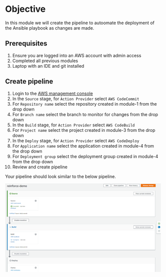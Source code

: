 # Objective
In this module we will create the pipeline to autoomate the deployment of the Ansible playbook as changes are made.

## Prerequisites

1. Ensure you are logged into an AWS account with admin access
2. Completed all previous modules
3. Laptop with an IDE and git installed

## Create pipeline

1. Login to the [AWS management console](https://console.aws.amazon.com/codesuite/codepipeline/pipeline/new)
2. In the ```Source``` stage, for ```Action Provider``` select ```AWS CodeCommit```
3. For ```Repository name``` select the repository created in module-1 from the drop down
4. For ```Branch name``` select the branch to monitor for changes from the drop down
5. In the ```Build``` stage, for ```Action Provider``` select ```AWS CodeBuild```
6. For ```Project name``` select the project created in module-3 from the drop down
7. In the ```Deploy``` stage, for ```Action Provider``` select ```AWS CodeDeploy```
8. For ```Application name``` select the application created in module-4 from the drop down
9. For ```Deployment group``` select the deployment group created in module-4 from the drop down
10. Review and create pipeline

Your pipeline should look similar to the below pipeline.

![Pipeline](./images/pipeline.PNG)